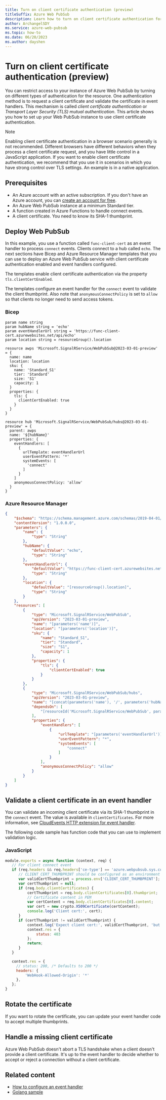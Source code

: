 ```yaml
---
title: Turn on client certificate authentication (preview)
titleSuffix: Azure Web PubSub
description: Learn how to turn on client certificate authentication for Azure Web PubSub (preview).
author: ArchangelSDY
ms.service: azure-web-pubsub
ms.topic: how-to
ms.date: 06/20/2023
ms.author: dayshen
---
```


# Turn on client certificate authentication (preview)

You can restrict access to your instance of Azure Web PubSub by turning on different types of authentication for the resource. One authentication method is to request a client certificate and validate the certificate in event handlers. This mechanism is called *client certificate authentication* or *Transport Layer Security (TLS) mutual authentication*. This article shows you how to set up your Web PubSub instance to use client certificate authentication.

> [!NOTE]
> Enabling client certificate authentication in a browser scenario generally is not recommended. Different browsers have different behaviors when they process a client certificate request, and you have little control in a JavaScript application. If you want to enable client certificate authentication, we recommend that you use it in scenarios in which you have strong control over TLS settings. An example is in a native application.

## Prerequisites

* An Azure account with an active subscription. If you don't have an Azure account, you can [create an account for free](https://azure.microsoft.com/pricing/purchase-options/azure-account?cid=msft_learn).
* An Azure Web PubSub instance at a minimum Standard tier.
* A function created in Azure Functions to handle connect events.
* A client certificate. You need to know its SHA-1 thumbprint.

## Deploy Web PubSub

In this example, you use a function called `func-client-cert` as an event handler to process `connect` events. Clients connect to a hub called `echo`. The next sections have Bicep and Azure Resource Manager templates that you can use to deploy an Azure Web PubSub service with client certificate authentication enabled and event handlers configured.

The templates enable client certificate authentication via the property `tls.clientCertEnabled`.

The templates configure an event handler for the `connect` event to validate the client thumbprint. Also note that `anonymousConnectPolicy` is set to `allow` so that clients no longer need to send access tokens.

### Bicep

```bicep
param name string
param hubName string = 'echo'
param eventHandlerUrl string = 'https://func-client-cert.azurewebsites.net/api/echo'
param location string = resourceGroup().location

resource awps 'Microsoft.SignalRService/WebPubSub@2023-03-01-preview' = {
  name: name
  location: location
  sku: {
    name: 'Standard_S1'
    tier: 'Standard'
    size: 'S1'
    capacity: 1
  }
  properties: {
    tls: {
      clientCertEnabled: true
    }
  }
}

resource hub 'Microsoft.SignalRService/WebPubSub/hubs@2023-03-01-preview' = {
  parent: awps
  name: '${hubName}'
  properties: {
    eventHandlers: [
      {
        urlTemplate: eventHandlerUrl
        userEventPattern: '*'
        systemEvents: [
          'connect'
        ]
      }
    ]
    anonymousConnectPolicy: 'allow'
  }
}
```

### Azure Resource Manager

```json
{
    "$schema": "https://schema.management.azure.com/schemas/2019-04-01/deploymentTemplate.json#",
    "contentVersion": "1.0.0.0",
    "parameters": {
        "name": {
            "type": "String"
        },
        "hubName": {
            "defaultValue": "echo",
            "type": "String"
        },
        "eventHandlerUrl": {
            "defaultValue": "https://func-client-cert.azurewebsites.net/api/echo",
            "type": "String"
        },
        "location": {
            "defaultValue": "[resourceGroup().location]",
            "type": "String"
        }
    },
    "resources": [
        {
            "type": "Microsoft.SignalRService/WebPubSub",
            "apiVersion": "2023-03-01-preview",
            "name": "[parameters('name')]",
            "location": "[parameters('location')]",
            "sku": {
                "name": "Standard_S1",
                "tier": "Standard",
                "size": "S1",
                "capacity": 1
            },
            "properties": {
                "tls": {
                    "clientCertEnabled": true
                }
            }
        },
        {
            "type": "Microsoft.SignalRService/WebPubSub/hubs",
            "apiVersion": "2023-03-01-preview",
            "name": "[concat(parameters('name'), '/', parameters('hubName'))]",
            "dependsOn": [
                "[resourceId('Microsoft.SignalRService/WebPubSub', parameters('name'))]"
            ],
            "properties": {
                "eventHandlers": [
                    {
                        "urlTemplate": "[parameters('eventHandlerUrl')]",
                        "userEventPattern": "*",
                        "systemEvents": [
                            "connect"
                        ]
                    }
                ],
                "anonymousConnectPolicy": "allow"
            }
        }
    ]
}
```

## Validate a client certificate in an event handler

You can validate an incoming client certificate via its SHA-1 thumbprint in the `connect` event. The value is available in `clientCertificates`. For more information, see [CloudEvents HTTP extension for event handler](reference-cloud-events.md#connect).

The following code sample has function code that you can use to implement validation logic.

### JavaScript

```javascript
module.exports = async function (context, req) {
   // For client connect event
   if (req.headers && req.headers['ce-type'] == 'azure.webpubsub.sys.connect') {
      // CLIENT_CERT_THUMBPRINT should be configured as an environment variable of valid client certificate SHA-1 thumbprint
      var validCertThumbprint = process.env['CLIENT_CERT_THUMBPRINT'];
      var certThumbprint = null;
      if (req.body.clientCertificates) {
          certThumbprint = req.body.clientCertificates[0].thumbprint;
          // Certificate content in PEM
          var certContent = req.body.clientCertificates[0].content;
          var cert = new crypto.X509Certificate(certContent);
          console.log('Client cert:', cert);
      }
      if (certThumbprint != validCertThumbprint) {
          context.log('Expect client cert:', validCertThumbprint, 'but got:', certThumbprint);
          context.res = {
              status: 403
          };
          return;
      }
   }

   context.res = {
     // status: 200, /* Defaults to 200 */
     headers: {
         'WebHook-Allowed-Origin': '*'
     },
   };
}
```

## Rotate the certificate

If you want to rotate the certificate, you can update your event handler code to accept multiple thumbprints.

## Handle a missing client certificate

Azure Web PubSub doesn't abort a TLS handshake when a client doesn't provide a client certificate. It's up to the event handler to decide whether to accept or reject a connection without a client certificate.

## Related content

* [How to configure an event handler](howto-develop-eventhandler.md)
* [Golang sample](https://github.com/Azure/azure-webpubsub/blob/main/samples/golang/clientWithCert/Readme.md)
